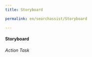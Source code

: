 ```yaml
---
title: Storyboard

permalink: en/searchassist/Storyboard

---
```

#### Storyboard
###### Action Task
